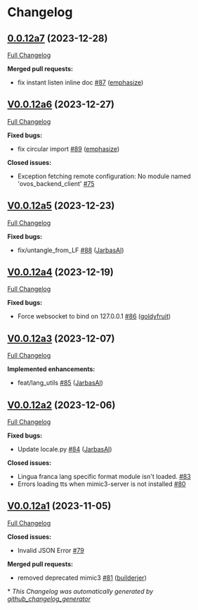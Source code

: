 # Changelog

## [0.0.12a7](https://github.com/OpenVoiceOS/ovos-config/tree/0.0.12a7) (2023-12-28)

[Full Changelog](https://github.com/OpenVoiceOS/ovos-config/compare/V0.0.12a6...0.0.12a7)

**Merged pull requests:**

- fix instant listen inline doc [\#87](https://github.com/OpenVoiceOS/ovos-config/pull/87) ([emphasize](https://github.com/emphasize))

## [V0.0.12a6](https://github.com/OpenVoiceOS/ovos-config/tree/V0.0.12a6) (2023-12-27)

[Full Changelog](https://github.com/OpenVoiceOS/ovos-config/compare/V0.0.12a5...V0.0.12a6)

**Fixed bugs:**

- fix circular import [\#89](https://github.com/OpenVoiceOS/ovos-config/pull/89) ([emphasize](https://github.com/emphasize))

**Closed issues:**

- Exception fetching remote configuration: No module named 'ovos\_backend\_client' [\#75](https://github.com/OpenVoiceOS/ovos-config/issues/75)

## [V0.0.12a5](https://github.com/OpenVoiceOS/ovos-config/tree/V0.0.12a5) (2023-12-23)

[Full Changelog](https://github.com/OpenVoiceOS/ovos-config/compare/V0.0.12a4...V0.0.12a5)

**Fixed bugs:**

- fix/untangle\_from\_LF [\#88](https://github.com/OpenVoiceOS/ovos-config/pull/88) ([JarbasAl](https://github.com/JarbasAl))

## [V0.0.12a4](https://github.com/OpenVoiceOS/ovos-config/tree/V0.0.12a4) (2023-12-19)

[Full Changelog](https://github.com/OpenVoiceOS/ovos-config/compare/V0.0.12a3...V0.0.12a4)

**Fixed bugs:**

- Force websocket to bind on 127.0.0.1 [\#86](https://github.com/OpenVoiceOS/ovos-config/pull/86) ([goldyfruit](https://github.com/goldyfruit))

## [V0.0.12a3](https://github.com/OpenVoiceOS/ovos-config/tree/V0.0.12a3) (2023-12-07)

[Full Changelog](https://github.com/OpenVoiceOS/ovos-config/compare/V0.0.12a2...V0.0.12a3)

**Implemented enhancements:**

- feat/lang\_utils [\#85](https://github.com/OpenVoiceOS/ovos-config/pull/85) ([JarbasAl](https://github.com/JarbasAl))

## [V0.0.12a2](https://github.com/OpenVoiceOS/ovos-config/tree/V0.0.12a2) (2023-12-06)

[Full Changelog](https://github.com/OpenVoiceOS/ovos-config/compare/V0.0.12a1...V0.0.12a2)

**Fixed bugs:**

- Update locale.py [\#84](https://github.com/OpenVoiceOS/ovos-config/pull/84) ([JarbasAl](https://github.com/JarbasAl))

**Closed issues:**

- Lingua franca lang specific format module isn't loaded. [\#83](https://github.com/OpenVoiceOS/ovos-config/issues/83)
- Errors loading tts when mimic3-server is not installed [\#80](https://github.com/OpenVoiceOS/ovos-config/issues/80)

## [V0.0.12a1](https://github.com/OpenVoiceOS/ovos-config/tree/V0.0.12a1) (2023-11-05)

[Full Changelog](https://github.com/OpenVoiceOS/ovos-config/compare/V0.0.11...V0.0.12a1)

**Closed issues:**

- Invalid JSON Error [\#79](https://github.com/OpenVoiceOS/ovos-config/issues/79)

**Merged pull requests:**

- removed deprecated mimic3 [\#81](https://github.com/OpenVoiceOS/ovos-config/pull/81) ([builderjer](https://github.com/builderjer))



\* *This Changelog was automatically generated by [github_changelog_generator](https://github.com/github-changelog-generator/github-changelog-generator)*
